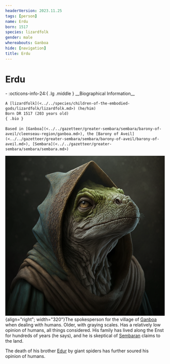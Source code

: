 ```yaml
---
headerVersion: 2023.11.25
tags: [person]
name: Erdu
born: 1517
species: lizardfolk
gender: male
whereabouts: Ganboa
hide: [navigation]
title: Erdu
---
```

# Erdu
<div class="grid cards ext-narrow-margin ext-one-column" markdown>
- :octicons-info-24:{ .lg .middle } __Biographical Information__

    A [lizardfolk](<../../species/children-of-the-embodied-gods/lizardfolk/lizardfolk.md>) (he/him)  
    Born DR 1517 (203 years old)  
    { .bio }

    Based in [Ganboa](<../../gazetteer/greater-sembara/sembara/barony-of-aveil/cleenseau-region/ganboa.md>), the [Barony of Aveil](<../../gazetteer/greater-sembara/sembara/barony-of-aveil/barony-of-aveil.md>), [Sembara](<../../gazetteer/greater-sembara/sembara/sembara.md>)
</div>


![Lizardfolk Erdu](../../assets/lizardfolk-erdu.png){align="right"; width="320"}The spokesperson for the village of [Ganboa](<../../gazetteer/greater-sembara/sembara/barony-of-aveil/cleenseau-region/ganboa.md>) when dealing with humans. Older, with graying scales. Has a relatively low opinion of humans, all things considered. His family has lived along the Enst for hundreds of years (he says), and he is skeptical of [Sembaran](<../../gazetteer/greater-sembara/sembara/sembara.md>) claims to the land. 


The death of his brother [Edur](<./edur.md>) by giant spiders has further soured his opinion of humans. 

